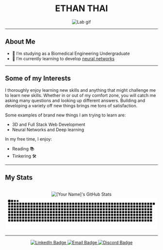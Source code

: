 <div align = "center">
  <h1>ETHAN THAI</h1>
  <img src="https://i.giphy.com/media/v1.Y2lkPTc5MGI3NjExeHhzNXpxMjJkNXZjYnZhM295MGI1ZHE0bWo2bDFrengzYTQ3d3pnOCZlcD12MV9pbnRlcm5hbF9naWZfYnlfaWQmY3Q9Zw/mGf5XAMiX4WUCocW2O/giphy.gif" alt="Lab gif"/>
</div>

---
## About Me
- 🔭 I’m studying as a Biomedical Engineering Undergraduate
- 🌱 I’m currently learning to develop [neural networks](https://www.google.com)

  
---
## Some of my Interests
<p>I thoroughly enjoy learning new skills and anything that might challenge me to learn new skills. Whether in or out of my comfort zone, you will catch me asking many questions and looking up different answers. Building and developing a variety off new things brings me tons of satisfaction.</p>

Some examples of brand new things I am trying to learn are:
- 3D and Full Stack Web Development
- Neural Networks and Deep learning

In my free time, I enjoy:
- Reading 📚
- Tinkering 🛠️

---
## My Stats
<br/>
<div align="center">
  <img src="https://github-profile-summary-cards.vercel.app/api/cards/profile-details?username=cdethant&theme=github_dark" alt="[Your Name]'s GitHub Stats"/>
  <br/>
  <picture>
    <source media="(prefers-color-scheme: dark)" srcset="https://raw.githubusercontent.com/cdethant/cdethant/output/github-contribution-grid-snake-dark.svg">
    <source media="(prefers-color-scheme: light)" srcset="https://raw.githubusercontent.com/cdethant/cdethant/output/github-contribution-grid-snake.svg">
    <img alt="github contribution grid snake animation" src="https://raw.githubusercontent.com/cdethant/cdethant/output/github-contribution-grid-snake.svg">
  </picture>
</div>

---
<div class="badges" align="center">
<a href="">
  <img src="https://img.shields.io/badge/LinkedIn-blue?style=for-the-badge&logo=linkedin&logoColor=white" alt="LinkedIn Badge"/>
</a>
<a href ="mailto:u1440721@umail.utah.edu">
  <img src="https://img.shields.io/badge/Email-red?style=for-the-badge&logo=Gmail&logoColor=white" alt="Email Badge"/>
</a>
<a href ="">
  <img src="https://img.shields.io/badge/Discord-gray?style=for-the-badge&logo=discord&logoColor=white" alt="Discord Badge"/>
</a>
<br>
<img src="https://komarev.com/ghpvc/?username=cdethant&style=flat-square&color=blue" alt=""/>
</div>
